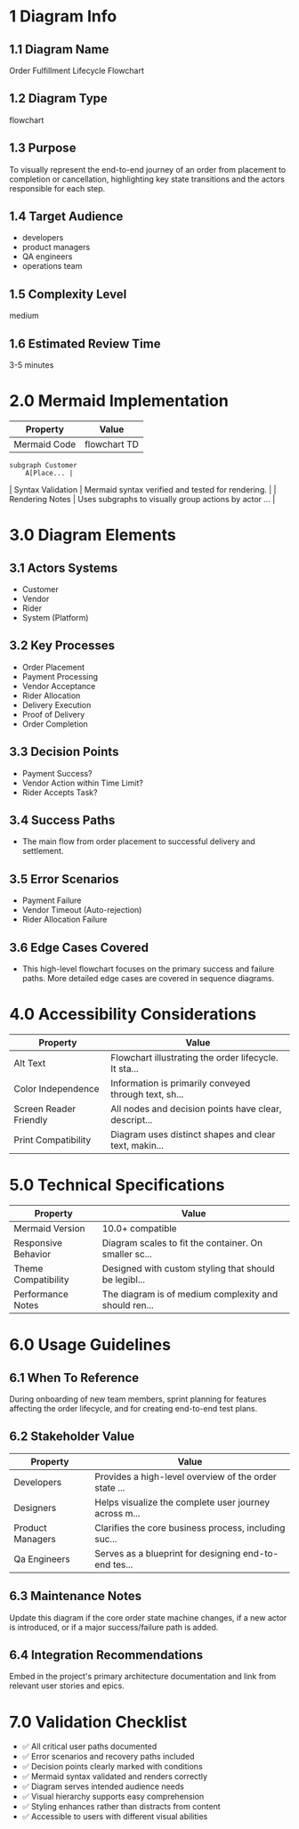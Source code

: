 # 1 Diagram Info

## 1.1 Diagram Name

Order Fulfillment Lifecycle Flowchart

## 1.2 Diagram Type

flowchart

## 1.3 Purpose

To visually represent the end-to-end journey of an order from placement to completion or cancellation, highlighting key state transitions and the actors responsible for each step.

## 1.4 Target Audience

- developers
- product managers
- QA engineers
- operations team

## 1.5 Complexity Level

medium

## 1.6 Estimated Review Time

3-5 minutes

# 2.0 Mermaid Implementation

| Property | Value |
|----------|-------|
| Mermaid Code | flowchart TD
    subgraph Customer
        A[Place... |
| Syntax Validation | Mermaid syntax verified and tested for rendering. |
| Rendering Notes | Uses subgraphs to visually group actions by actor ... |

# 3.0 Diagram Elements

## 3.1 Actors Systems

- Customer
- Vendor
- Rider
- System (Platform)

## 3.2 Key Processes

- Order Placement
- Payment Processing
- Vendor Acceptance
- Rider Allocation
- Delivery Execution
- Proof of Delivery
- Order Completion

## 3.3 Decision Points

- Payment Success?
- Vendor Action within Time Limit?
- Rider Accepts Task?

## 3.4 Success Paths

- The main flow from order placement to successful delivery and settlement.

## 3.5 Error Scenarios

- Payment Failure
- Vendor Timeout (Auto-rejection)
- Rider Allocation Failure

## 3.6 Edge Cases Covered

- This high-level flowchart focuses on the primary success and failure paths. More detailed edge cases are covered in sequence diagrams.

# 4.0 Accessibility Considerations

| Property | Value |
|----------|-------|
| Alt Text | Flowchart illustrating the order lifecycle. It sta... |
| Color Independence | Information is primarily conveyed through text, sh... |
| Screen Reader Friendly | All nodes and decision points have clear, descript... |
| Print Compatibility | Diagram uses distinct shapes and clear text, makin... |

# 5.0 Technical Specifications

| Property | Value |
|----------|-------|
| Mermaid Version | 10.0+ compatible |
| Responsive Behavior | Diagram scales to fit the container. On smaller sc... |
| Theme Compatibility | Designed with custom styling that should be legibl... |
| Performance Notes | The diagram is of medium complexity and should ren... |

# 6.0 Usage Guidelines

## 6.1 When To Reference

During onboarding of new team members, sprint planning for features affecting the order lifecycle, and for creating end-to-end test plans.

## 6.2 Stakeholder Value

| Property | Value |
|----------|-------|
| Developers | Provides a high-level overview of the order state ... |
| Designers | Helps visualize the complete user journey across m... |
| Product Managers | Clarifies the core business process, including suc... |
| Qa Engineers | Serves as a blueprint for designing end-to-end tes... |

## 6.3 Maintenance Notes

Update this diagram if the core order state machine changes, if a new actor is introduced, or if a major success/failure path is added.

## 6.4 Integration Recommendations

Embed in the project's primary architecture documentation and link from relevant user stories and epics.

# 7.0 Validation Checklist

- ✅ All critical user paths documented
- ✅ Error scenarios and recovery paths included
- ✅ Decision points clearly marked with conditions
- ✅ Mermaid syntax validated and renders correctly
- ✅ Diagram serves intended audience needs
- ✅ Visual hierarchy supports easy comprehension
- ✅ Styling enhances rather than distracts from content
- ✅ Accessible to users with different visual abilities

